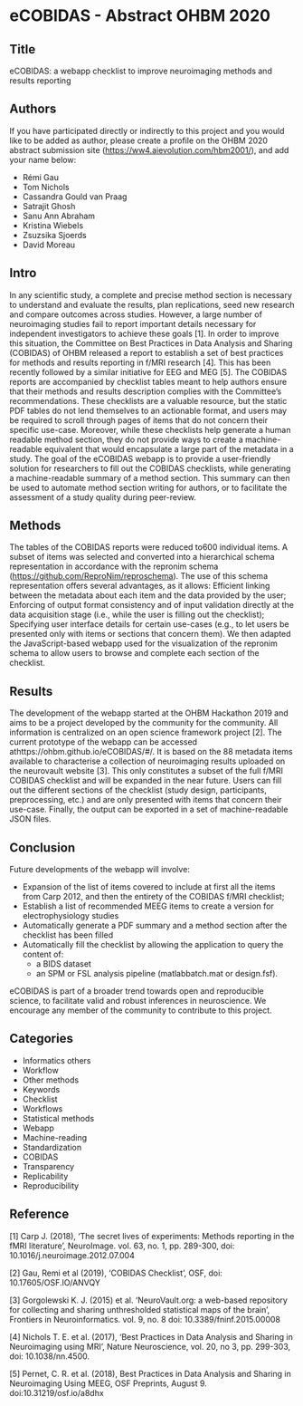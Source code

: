 # eCOBIDAS - Abstract OHBM 2020

## Title

eCOBIDAS: a webapp checklist to improve neuroimaging methods and results
reporting

## Authors

If you have participated directly or indirectly to this project and you would
like to be added as author, please create a profile on the OHBM 2020 abstract
submission site (https://ww4.aievolution.com/hbm2001/), and add your name below:

-   Rémi Gau
-   Tom Nichols
-   Cassandra Gould van Praag
-   Satrajit Ghosh
-   Sanu Ann Abraham
-   Kristina Wiebels
-   Zsuzsika Sjoerds
-   David Moreau

## Intro

In any scientific study, a complete and precise method section is necessary to
understand and evaluate the results, plan replications, seed new research and
compare outcomes across studies. However, a large number of neuroimaging studies
fail to report important details necessary for independent investigators to
achieve these goals [1]. In order to improve this situation, the Committee on
Best Practices in Data Analysis and Sharing (COBIDAS) of OHBM released a report
to establish a set of best practices for methods and results reporting in f/MRI
research [4]. This has been recently followed by a similar initiative for EEG
and MEG [5]. The COBIDAS reports are accompanied by checklist tables meant to
help authors ensure that their methods and results description complies with the
Committee’s recommendations. These checklists are a valuable resource, but the
static PDF tables do not lend themselves to an actionable format, and users may
be required to scroll through pages of items that do not concern their specific
use-case. Moreover, while these checklists help generate a human readable method
section, they do not provide ways to create a machine-readable equivalent that
would encapsulate a large part of the metadata in a study. The goal of the
eCOBIDAS webapp is to provide a user-friendly solution for researchers to fill
out the COBIDAS checklists, while generating a machine-readable summary of a
method section. This summary can then be used to automate method section writing
for authors, or to facilitate the assessment of a study quality during
peer-review.

## Methods

The tables of the COBIDAS reports were reduced to600 individual items. A subset
of items was selected and converted into a hierarchical schema representation in
accordance with the repronim schema (https://github.com/ReproNim/reproschema).
The use of this schema representation offers several advantages, as it allows:
Efficient linking between the metadata about each item and the data provided by
the user; Enforcing of output format consistency and of input validation
directly at the data acquisition stage (i.e., while the user is filling out the
checklist); Specifying user interface details for certain use-cases (e.g., to
let users be presented only with items or sections that concern them). We then
adapted the JavaScript-based webapp used for the visualization of the repronim
schema to allow users to browse and complete each section of the checklist.

## Results

The development of the webapp started at the OHBM Hackathon 2019 and aims to be
a project developed by the community for the community. All information is
centralized on an open science framework project [2]. The current prototype of
the webapp can be accessed athttps://ohbm.github.io/eCOBIDAS/#/. It is
based on the 88 metadata items available to characterise a collection of
neuroimaging results uploaded on the neurovault website [3]. This only
constitutes a subset of the full f/MRI COBIDAS checklist and will be expanded in
the near future. Users can fill out the different sections of the checklist
(study design, participants, preprocessing, etc.) and are only presented with
items that concern their use-case. Finally, the output can be exported in a set
of machine-readable JSON files.

## Conclusion

Future developments of the webapp will involve:

-   Expansion of the list of items covered to include at first all the items
    from Carp 2012, and then the entirety of the COBIDAS f/MRI checklist;
-   Establish a list of recommended MEEG items to create a version for
    electrophysiology studies
-   Automatically generate a PDF summary and a method section after the
    checklist has been filled
-   Automatically fill the checklist by allowing the application to query the
    content of:
    -   a BIDS dataset
    -   an SPM or FSL analysis pipeline (matlabbatch.mat or design.fsf).

eCOBIDAS is part of a broader trend towards open and reproducible science, to
facilitate valid and robust inferences in neuroscience. We encourage any member
of the community to contribute to this project.

## Categories

-   Informatics others
-   Workflow
-   Other methods
-   Keywords
-   Checklist
-   Workflows
-   Statistical methods
-   Webapp
-   Machine-reading
-   Standardization
-   COBIDAS
-   Transparency
-   Replicability
-   Reproducibility

## Reference

[1] Carp J. (2018), ‘The secret lives of experiments: Methods reporting in the
fMRI literature’, NeuroImage. vol. 63, no. 1, pp. 289-300, doi:
10.1016/j.neuroimage.2012.07.004

[2] Gau, Remi et al (2019), ‘COBIDAS Checklist’, OSF, doi: 10.17605/OSF.IO/ANVQY

[3] Gorgolewski K. J. (2015) et al. ‘NeuroVault.org: a web-based repository for
collecting and sharing unthresholded statistical maps of the brain’, Frontiers
in Neuroinformatics. vol. 9, no. 8 doi: 10.3389/fninf.2015.00008

[4] Nichols T. E. et al. (2017), ‘Best Practices in Data Analysis and Sharing in
Neuroimaging using MRI’, Nature Neuroscience, vol. 20, no 3, pp. 299-303, doi:
10.1038/nn.4500.

[5] Pernet, C. R. et al. (2018), Best Practices in Data Analysis and Sharing in
Neuroimaging Using MEEG, OSF Preprints, August 9. doi:10.31219/osf.io/a8dhx
